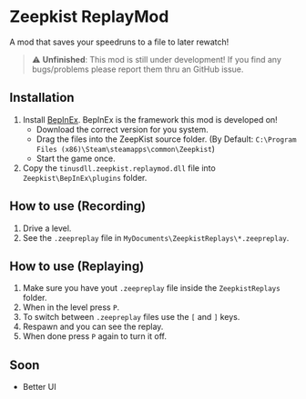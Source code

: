 # Zeepkist ReplayMod
A mod that saves your speedruns to a file to later rewatch!
> :warning: **Unfinished**: This mod is still under development! If you find any bugs/problems please report them thru an GitHub issue.

## Installation
1. Install [BepInEx](https://github.com/BepInEx/BepInEx/releases/latest). BepInEx is the framework this mod is developed on!
    * Download the correct version for you system.
    * Drag the files into the ZeepKist source folder. (By Default: `C:\Program Files (x86)\Steam\steamapps\common\Zeepkist`)
    * Start the game once.
2. Copy the `tinusdll.zeepkist.replaymod.dll` file into `Zeepkist\BepInEx\plugins` folder.

## How to use (Recording)
1. Drive a level.
2. See the `.zeepreplay` file in `MyDocuments\ZeepkistReplays\*.zeepreplay`.

## How to use (Replaying)
1. Make sure you have yout `.zeepreplay` file inside the `ZeepkistReplays` folder.
2. When in the level press `P`.
3. To switch between `.zeepreplay` files use the `[` and `]` keys.
4. Respawn and you can see the replay.
5. When done press `P` again to turn it off.

## Soon
* Better UI